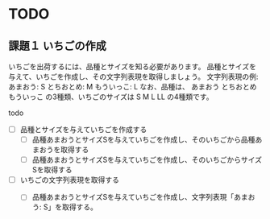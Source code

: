 # TODO

## 課題１ いちごの作成

いちごを出荷するには、品種とサイズを知る必要があります。
品種とサイズを与えて、いちごを作成し、その文字列表現を取得しましょう。
文字列表現の例: あまおう: S とちおとめ: M もういっこ: L
なお、品種は、 あまおう とちおとめ もういっこ の3種類、いちごのサイズは S M L LL の4種類です。

todo

- [ ] 品種とサイズを与えていちごを作成する
	- [ ] 品種あまおうとサイズSを与えていちごを作成し、そのいちごから品種あまおうを取得する
	- [ ] 品種あまおうとサイズSを与えていちごを作成し、そのいちごからサイズSを取得する

- [ ] いちごの文字列表現を取得する
	- [ ] 品種あまおうとサイズSを与えていちごを作成し、文字列表現「あまおう: S」を取得する。




